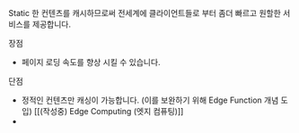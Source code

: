 

Static 한 컨텐츠를 캐시하므로써 전세계에 클라이언트들로 부터 좀더 빠르고 원할한 서비스를 제공합니다.


장점
- 페이지 로딩 속도를 향상 시킬 수 있습니다.


단점
- 정적인 컨텐츠만 캐싱이 가능합니다.  (이를 보완하기 위해 Edge Function 개념 도입)  [[(작성중) Edge Computing (엣지 컴퓨팅)]]
- 

